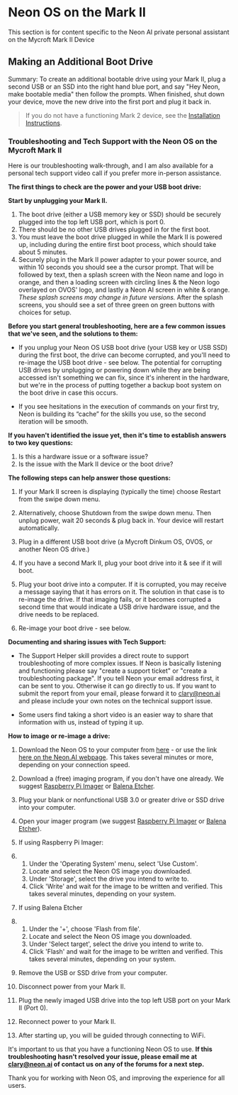 # Neon OS on the Mark II
This section is for content specific to the Neon AI private personal assistant on the Mycroft Mark II Device

## Making an Additional Boot Drive
Summary: 
To create an additional bootable drive using your Mark II, plug a second USB or 
an SSD into the right hand blue port, and say "Hey Neon, make bootable media" 
then follow the prompts. When finished, shut down your device, move the new drive 
into the first port and plug it back in. 

> If you do not have a functioning Mark 2 device, see the 
  [Installation Instructions](./neon_os_installation.md#installing-a-downloaded-image-to-a-usb-drive).



### Troubleshooting and Tech Support with the Neon OS on the Mycroft Mark II

Here is our troubleshooting walk-through, and I am also available for a personal tech support video call if you prefer more in-person assistance. 

**The first things to check are the power and your USB boot drive:**

**Start by unplugging your Mark II.**

1. The boot drive (either a USB memory key or SSD) should be securely plugged into the top left USB port, which is port 0. 
2. There should be no other USB drives plugged in for the first boot.
3. You must leave the boot drive plugged in while the Mark II is powered up, including during the entire first boot process, which should take about 5 minutes. 
4. Securely plug in the Mark II power adapter to your power source, and within 10 seconds you should see a the cursor prompt. That will be followed by text, then a splash screen with the Neon name and logo in orange, and then a loading screen with circling lines & the Neon logo overlayed on OVOS' logo, and lastly a Neon AI screen in white & orange. *These splash screens may change in future versions.* After the splash screens, you should see a set of three green on green buttons with choices for setup. 



**Before you start general troubleshooting, here are a few common issues that we've seen, and the solutions to them:**

- If you unplug your Neon OS USB boot drive (your USB key or USB SSD) during the first boot, the drive can become corrupted, and you'll need to re-image the USB boot drive - see below. The potential for corrupting USB drives by unplugging or powering down while they are being accessed isn't something we can fix, since it's inherent in the hardware, but we're in the process of putting together a backup boot system on the boot drive in case this occurs.

- If you see hesitations in the execution of commands on your first try, Neon is building its “cache” for the skills you use, so the second iteration will be smooth. 

  

**If you haven't identified the issue yet, then it's time to establish answers to two key questions:**

1. Is this a hardware issue or a software issue?
2. Is the issue with the Mark II device or the boot drive?

**The following steps can help answer those questions:**

1. If your Mark II screen is displaying (typically the time) choose Restart from the swipe down menu.

2. Alternatively, choose Shutdown from the swipe down menu. Then unplug power, wait 20 seconds & plug back in. Your device will restart automatically. 

3. Plug in a different USB boot drive (a Mycroft Dinkum OS, OVOS, or another Neon OS drive.)

4. If you have a second Mark II, plug your boot drive into it & see if it will boot. 

5. Plug your boot drive into a computer. If it is corrupted, you may receive a message saying that it has errors on it. The solution in that case is to re-image the drive. If that imaging fails, or it becomes corrupted a second time that would indicate a USB drive hardware issue, and the drive needs to be replaced. 

6. Re-image your boot drive - see below.

   

**Documenting and sharing issues with Tech Support:**

- The Support Helper skill provides a direct route to support troubleshooting of more complex issues. If Neon is basically listening and functioning please say "create a support ticket" or "create a troubleshooting package". If you tell Neon your email address first, it can be sent to you. Otherwise it can go directly to us. If you want to submit the report from your email, please forward it to clary@neon.ai and please include your own notes on the technical support issue. 

- Some users find taking a short video is an easier way to share that information with us, instead of typing it up. 

  

**How to image or re-image a drive:**

1. Download the Neon OS to your computer from [here](https://2222.us/app/files/neon_images/pi/mycroft_mark_2/recommended_mark_2.img.xz) - or use the link [here on the Neon.AI webpage](https://neon.ai/NeonAIforMycroftMarkII). This takes several minutes or more, depending on your connection speed.

2. Download a (free) imaging program, if you don't have one already. We suggest [Raspberry Pi Imager](https://www.raspberrypi.com/software/) or [Balena Etcher](https://www.balena.io/etcher).

3. Plug your blank or nonfunctional USB 3.0 or greater drive or SSD drive into your computer.

4. Open your imager program (we suggest [Raspberry Pi Imager](https://www.raspberrypi.com/software/) or [Balena Etcher](https://www.balena.io/etcher)). 

5. If using Raspberry Pi Imager:

6. 1. Under the 'Operating System' menu, select 'Use Custom'.
   2. Locate and select the Neon OS image you downloaded.
   3. Under 'Storage', select the drive you intend to write to.
   4. Click 'Write' and wait for the image to be written and verified. This takes several minutes, depending on your system.

7. If using Balena Etcher

8. 1. Under the '+', choose 'Flash from file'.
   2. Locate and select the Neon OS image you downloaded.
   3. Under 'Select target', select the drive you intend to write to.
   4. Click 'Flash' and wait for the image to be written and verified. This takes several minutes, depending on your system.

9. Remove the USB or SSD drive from your computer.

10. Disconnect power from your Mark II.

11. Plug the newly imaged USB drive into the top left USB port on your Mark II (Port 0).

12. Reconnect power to your Mark II.

13. After starting up, you will be guided through connecting to WiFi.



It's important to us that you have a functioning Neon OS to use. **If this troubleshooting hasn't resolved your issue, please email me at clary@neon.ai of contact us on any of the forums for a next step.** 

Thank you for working with Neon OS, and improving the experience for all users. 
